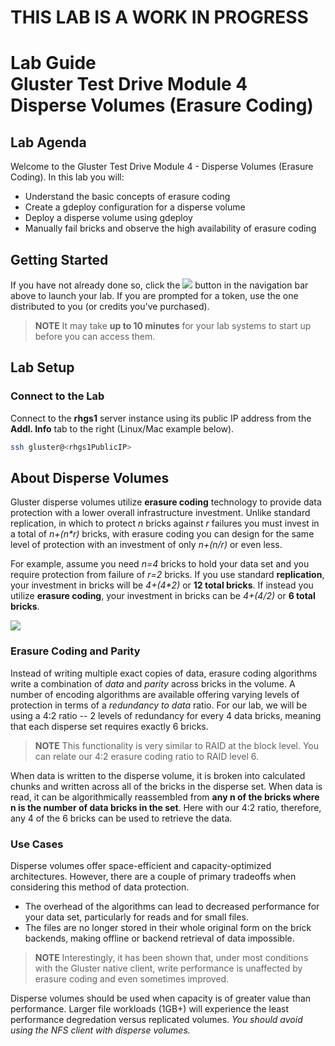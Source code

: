 # **THIS LAB IS A WORK IN PROGRESS**
# Lab Guide <br/> Gluster Test Drive Module 4 <br/> Disperse Volumes (Erasure Coding)

## Lab Agenda

Welcome to the Gluster Test Drive Module 4 - Disperse Volumes (Erasure Coding). In this lab you will:

- Understand the basic concepts of erasure coding
- Create a gdeploy configuration for a disperse volume
- Deploy a disperse volume using gdeploy
- Manually fail bricks and observe the high availability of erasure coding


## Getting Started

If you have not already done so, click the <img src="http://us-west-2-aws-training.s3.amazonaws.com/awsu-spl/spl02-working-ebs/media/image005.png"> button in the navigation bar above to launch your lab. If you are prompted for a token, use the one distributed to you (or credits you've purchased).

> **NOTE** It may take **up to 10 minutes** for your lab systems to start up before you can access them.

## Lab Setup
### Connect to the Lab
Connect to the **rhgs1** server instance using its public IP address from the **Addl. Info** tab to the right (Linux/Mac example below).

```bash
ssh gluster@<rhgs1PublicIP>
```

## About Disperse Volumes

Gluster disperse volumes utilize **erasure coding** technology to provide data protection with a lower overall infrastructure investment. Unlike standard replication, in which to protect *n* bricks against *r* failures you must invest in a total of *n+(n\*r)* bricks, with erasure coding you can design for the same level of protection with an investment of only *n+(n/r)* or even less.

For example, assume you need *n=4* bricks to hold your data set and you require protection from failure of *r=2* bricks. If you use standard **replication**, your investment in bricks will be *4+(4\*2)* or **12 total bricks**. If instead you utilize **erasure coding**, your investment in bricks can be *4+(4/2)* or **6 total bricks**.

![](images/RHS_Gluster_Test_Drive-Module_1-dblack-201610-19.png)

### Erasure Coding and Parity

Instead of writing multiple exact copies of data, erasure coding algorithms write a combination of *data* and *parity* across bricks in the volume. A number of encoding algorithms are available offering varying levels of protection in terms of a *redundancy to data* ratio. For our lab, we will be using a 4:2 ratio -- 2 levels of redundancy for every 4 data bricks, meaning that each disperse set requires exactly 6 bricks.

> **NOTE** This functionality is very similar to RAID at the block level. You can relate our 4:2 erasure coding ratio to RAID level 6.

When data is written to the disperse volume, it is broken into calculated chunks and written across all of the bricks in the disperse set. When data is read, it can be algorithmically reassembled from **any n of the bricks where n is the number of data bricks in the set**. Here with our 4:2 ratio, therefore, any 4 of the 6 bricks can be used to retrieve the data.

### Use Cases

Disperse volumes offer space-efficient and capacity-optimized architectures. However, there are a couple of primary tradeoffs when considering this method of data protection.

- The overhead of the algorithms can lead to decreased performance for your data set, particularly for reads and for small files.
- The files are no longer stored in their whole original form on the brick backends, making offline or backend retrieval of data impossible.

> **NOTE** Interestingly, it has been shown that, under most conditions with the Gluster native client, write performance is unaffected by erasure coding and even sometimes improved.

Disperse volumes should be used when capacity is of greater value than performance. Larger file workloads (1GB+) will experience the least performance degredation versus replicated volumes. *You should avoid using the NFS client with disperse volumes.*
